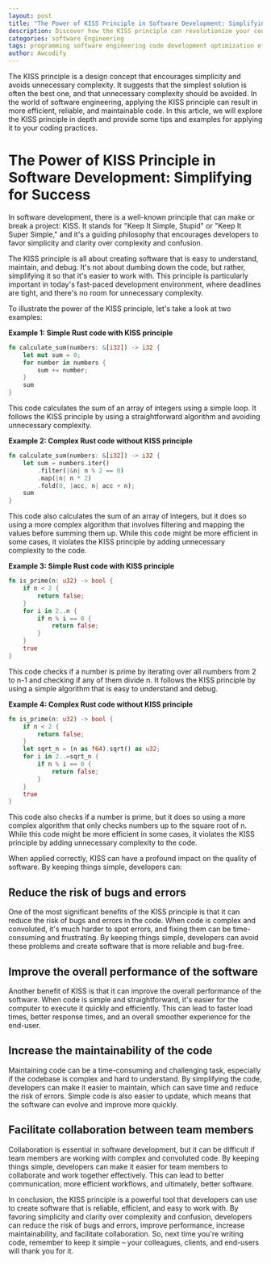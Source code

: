 ```yaml
---
layout: post
title: "The Power of KISS Principle in Software Development: Simplifying for Success"
description: Discover how the KISS principle can revolutionize your coding practices. Learn how simplifying your code can improve performance and increase efficiency, and see real-world examples of the KISS principle in action.
categories: software Engineering
tags: programming software engineering code development optimization efficiency bestpractices
author: Awcodify
---
```

The KISS principle is a design concept that encourages simplicity and avoids unnecessary complexity. It suggests that the simplest solution is often the best one, and that unnecessary complexity should be avoided. In the world of software engineering, applying the KISS principle can result in more efficient, reliable, and maintainable code. In this article, we will explore the KISS principle in depth and provide some tips and examples for applying it to your coding practices.
<!--more-->
# The Power of KISS Principle in Software Development: Simplifying for Success

In software development, there is a well-known principle that can make or break a project: KISS. It stands for "Keep It Simple, Stupid" or "Keep It Super Simple," and it's a guiding philosophy that encourages developers to favor simplicity and clarity over complexity and confusion.

The KISS principle is all about creating software that is easy to understand, maintain, and debug. It's not about dumbing down the code, but rather, simplifying it so that it's easier to work with. This principle is particularly important in today's fast-paced development environment, where deadlines are tight, and there's no room for unnecessary complexity.

To illustrate the power of the KISS principle, let's take a look at two examples:

**Example 1: Simple Rust code with KISS principle**
```rust
fn calculate_sum(numbers: &[i32]) -> i32 {
    let mut sum = 0;
    for number in numbers {
        sum += number;
    }
    sum
}
```
This code calculates the sum of an array of integers using a simple loop. It follows the KISS principle by using a straightforward algorithm and avoiding unnecessary complexity.

**Example 2: Complex Rust code without KISS principle**

```rust
fn calculate_sum(numbers: &[i32]) -> i32 {
    let sum = numbers.iter()
        .filter(|&n| n % 2 == 0)
        .map(|n| n * 2)
        .fold(0, |acc, n| acc + n);
    sum
}
```
This code also calculates the sum of an array of integers, but it does so using a more complex algorithm that involves filtering and mapping the values before summing them up. While this code might be more efficient in some cases, it violates the KISS principle by adding unnecessary complexity to the code.

**Example 3: Simple Rust code with KISS principle**
```rust
fn is_prime(n: u32) -> bool {
    if n < 2 {
        return false;
    }
    for i in 2..n {
        if n % i == 0 {
            return false;
        }
    }
    true
}
```
This code checks if a number is prime by iterating over all numbers from 2 to n-1 and checking if any of them divide n. It follows the KISS principle by using a simple algorithm that is easy to understand and debug.

**Example 4: Complex Rust code without KISS principle**

```rust
fn is_prime(n: u32) -> bool {
    if n < 2 {
        return false;
    }
    let sqrt_n = (n as f64).sqrt() as u32;
    for i in 2..=sqrt_n {
        if n % i == 0 {
            return false;
        }
    }
    true
}
```
This code also checks if a number is prime, but it does so using a more complex algorithm that only checks numbers up to the square root of n. While this code might be more efficient in some cases, it violates the KISS principle by adding unnecessary complexity to the code.

When applied correctly, KISS can have a profound impact on the quality of software. By keeping things simple, developers can:

## Reduce the risk of bugs and errors
One of the most significant benefits of the KISS principle is that it can reduce the risk of bugs and errors in the code. When code is complex and convoluted, it's much harder to spot errors, and fixing them can be time-consuming and frustrating. By keeping things simple, developers can avoid these problems and create software that is more reliable and bug-free.

## Improve the overall performance of the software
Another benefit of KISS is that it can improve the overall performance of the software. When code is simple and straightforward, it's easier for the computer to execute it quickly and efficiently. This can lead to faster load times, better response times, and an overall smoother experience for the end-user.

## Increase the maintainability of the code
Maintaining code can be a time-consuming and challenging task, especially if the codebase is complex and hard to understand. By simplifying the code, developers can make it easier to maintain, which can save time and reduce the risk of errors. Simple code is also easier to update, which means that the software can evolve and improve more quickly.

## Facilitate collaboration between team members
Collaboration is essential in software development, but it can be difficult if team members are working with complex and convoluted code. By keeping things simple, developers can make it easier for team members to collaborate and work together effectively. This can lead to better communication, more efficient workflows, and ultimately, better software.

In conclusion, the KISS principle is a powerful tool that developers can use to create software that is reliable, efficient, and easy to work with. By favoring simplicity and clarity over complexity and confusion, developers can reduce the risk of bugs and errors, improve performance, increase maintainability, and facilitate collaboration. So, next time you're writing code, remember to keep it simple – your colleagues, clients, and end-users will thank you for it.
